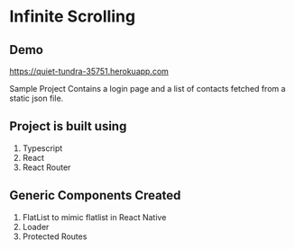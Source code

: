 # Infinite Scrolling

## Demo
https://quiet-tundra-35751.herokuapp.com

Sample Project Contains a login page and a list of contacts fetched from a static json file.

## Project is built using

1. Typescript
2. React
3. React Router

## Generic Components Created

1. FlatList to mimic flatlist in React Native
2. Loader
3. Protected Routes
